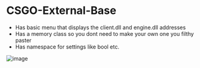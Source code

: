 # CSGO-External-Base
- Has basic menu that displays the client.dll and engine.dll addresses
- Has a memory class so you dont need to make your own one you filthy paster
- Has namespace for settings like bool etc.

![image](https://user-images.githubusercontent.com/105994827/213940195-d74f561b-db96-473e-a846-290abe3d3e07.png)
